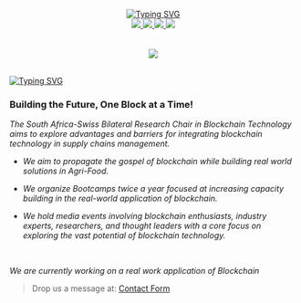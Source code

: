 
<p align="center">
<a href="https://git.io/typing-svg"><img src="https://readme-typing-svg.demolab.com?font=Fira+Code&weight=700&duration=3000&pause=1000&color=F26422&vCenter=true&multiline=true&random=false&width=500&lines=Build%2C+Test%2C+%26+Deploy+Real+World+DApps." alt="Typing SVG" /></a>

<br>

<a href="https://blockchain.uj.ac.za/">
    <img src="https://img.shields.io/badge/Website%20-%20orange?style=flat&logo=searxng&logoColor=%23F26422&color=%232d3a4b">
</a>  
<a href="https://blockchain.uj.ac.za/#about">
    <img src="https://img.shields.io/badge/About-orange?style=flat&logo=bookstack&logoColor=%232d3a4b&color=%23F26422">
</a>  
<a href="https://www.linkedin.com/company/south-africa-swiss-bilateral-research-chair-in-blockchain-technology/">
    <img src="https://img.shields.io/badge/Linkedin%20-%20blue?style=flat&logo=linkedin&color=%232d3a4b">
</a>
<a href="https://blockchain.uj.ac.za/#contact">
    <img src="https://img.shields.io/badge/Contact%20Us-orange?style=flat&logo=minutemailer&logoColor=%232d3a4b&color=%23F26422">
</a>
<br/> 
<br/>
<br/>
<a href="https://blockchain.uj.ac.za">
    <img src="https://blockchain.uj.ac.za/static/images/main-logo.png">
</a>

<br>
<br>

<a href="https://git.io/typing-svg"><img src="https://readme-typing-svg.demolab.com?font=Fira+Code&weight=700&duration=3000&pause=1000&color=F26422&vCenter=true&multiline=true&random=false&width=950&height=80&lines=South+Africa+-+Switzerland+Bilateral+Research+Chair+in+Blockchain+Technology+%7C;Building+the+Future%2C+One+Block+at+a+Time." alt="Typing SVG" /></a>


</p>


###  Building the Future, One Block at a Time!

*The South Africa-Swiss Bilateral Research Chair in Blockchain Technology aims to explore advantages and barriers for integrating blockchain technology in supply chains management.*

* *We aim to propagate the gospel of blockchain while building real world solutions in Agri-Food.*

* *We organize Bootcamps twice a year focused at increasing capacity building in the real-world application of blockchain.*

* *We hold media events involving blockchain enthusiasts, industry experts, researchers, and thought leaders with a core focus on exploring the vast potential of blockchain technology.*

<br>

*We are currently working on a real work application of Blockchain*

> Drop us a message at: [Contact Form](https://blockchain.uj.ac.za/#contact)